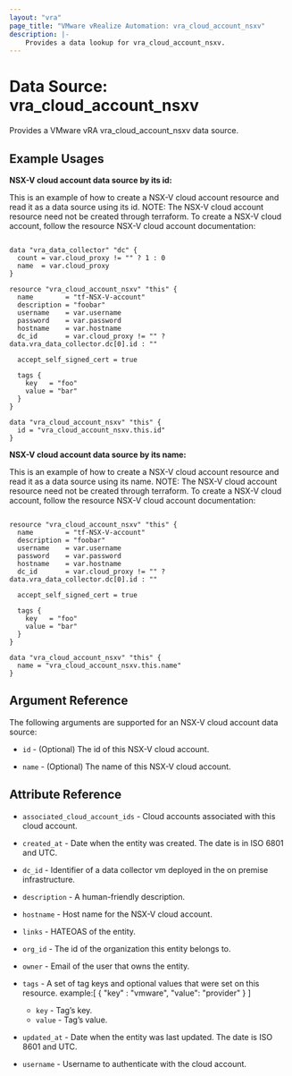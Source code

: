```yaml
---
layout: "vra"
page_title: "VMware vRealize Automation: vra_cloud_account_nsxv"
description: |-
    Provides a data lookup for vra_cloud_account_nsxv.
---
```


# Data Source: vra\_cloud\_account\_nsxv

Provides a VMware vRA vra_cloud_account_nsxv data source.

## Example Usages

**NSX-V cloud account data source by its id:**

This is an example of how to create a NSX-V cloud account resource and read it as a data source using its id.
NOTE: The NSX-V cloud account resource need not be created through terraform.
To create a NSX-V cloud account, follow the resource NSX-V cloud account documentation:

```hcl

data "vra_data_collector" "dc" {
  count = var.cloud_proxy != "" ? 1 : 0
  name  = var.cloud_proxy
}

resource "vra_cloud_account_nsxv" "this" {
  name        = "tf-NSX-V-account"
  description = "foobar"
  username    = var.username
  password    = var.password
  hostname    = var.hostname
  dc_id       = var.cloud_proxy != "" ? data.vra_data_collector.dc[0].id : ""

  accept_self_signed_cert = true

  tags {
    key   = "foo"
    value = "bar"
  }
}

data "vra_cloud_account_nsxv" "this" {
  id = "vra_cloud_account_nsxv.this.id"
}

```

**NSX-V cloud account data source by its name:**

This is an example of how to create a NSX-V cloud account resource and read it as a data source using its name.
NOTE: The NSX-V cloud account resource need not be created through terraform.
To create a NSX-V cloud account, follow the resource NSX-V cloud account documentation:

```hcl

resource "vra_cloud_account_nsxv" "this" {
  name        = "tf-NSX-V-account"
  description = "foobar"
  username    = var.username
  password    = var.password
  hostname    = var.hostname
  dc_id       = var.cloud_proxy != "" ? data.vra_data_collector.dc[0].id : ""

  accept_self_signed_cert = true

  tags {
    key   = "foo"
    value = "bar"
  }
}

data "vra_cloud_account_nsxv" "this" {
  name = "vra_cloud_account_nsxv.this.name"
}

```



## Argument Reference

The following arguments are supported for an NSX-V cloud account data source:

* `id` - (Optional) The id of this NSX-V cloud account.

* `name` - (Optional) The name of this NSX-V cloud account.

## Attribute Reference

* `associated_cloud_account_ids` - Cloud accounts associated with this cloud account.

* `created_at` - Date when the entity was created. The date is in ISO 6801 and UTC.

* `dc_id` - Identifier of a data collector vm deployed in the on premise infrastructure.

* `description` - A human-friendly description.

* `hostname` - Host name for the NSX-V cloud account.

* `links` - HATEOAS of the entity.

* `org_id` - The id of the organization this entity belongs to.

* `owner` - Email of the user that owns the entity.

* `tags` - A set of tag keys and optional values that were set on this resource.
example:[ { "key" : "vmware", "value": "provider" } ]
  * `key` - Tag’s key.
  * `value` - Tag’s value.
  
* `updated_at` - Date when the entity was last updated. The date is ISO 8601 and UTC.

* `username` - Username to authenticate with the cloud account.
